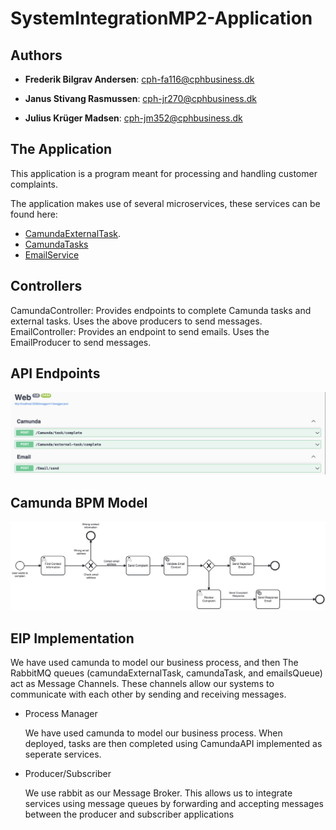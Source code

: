 # SystemIntegrationMP2-Application
## Authors
 
- **Frederik Bilgrav Andersen**: cph-fa116@cphbusiness.dk

- **Janus Stivang Rasmussen**: cph-jr270@cphbusiness.dk

- **Julius Krüger Madsen**: cph-jm352@cphbusiness.dk

## The Application
This application is a program meant for processing and handling customer complaints.

The application makes use of several microservices, these services can be found here:

- [CamundaExternalTask](https://github.com/Dare-Share-Care/SystemIntegrationMP2-CamundaExternalTasks).
- [CamundaTasks](https://github.com/Dare-Share-Care/SystemIntegrationMP2-CamundaTasks)
- [EmailService](https://github.com/Dare-Share-Care/SystemIntegrationMP2-EmailService)


## Controllers
CamundaController: Provides endpoints to complete Camunda tasks and external tasks. Uses the above producers to send messages.
EmailController: Provides an endpoint to send emails. Uses the EmailProducer to send messages.

## API Endpoints
![Swagger](https://github.com/Dare-Share-Care/SystemIntegrationMP2-Application/blob/main/Docs/swagger.png)

## Camunda BPM Model
![BPM](https://github.com/Dare-Share-Care/SystemIntegrationMP2-Application/blob/main/Docs/CustomerComplains.png)

## EIP Implementation
We have used camunda to model our business process, and then The RabbitMQ queues (camundaExternalTask, camundaTask, and emailsQueue) act as Message Channels. These channels allow our systems to communicate with each other by sending and receiving messages.
- Process Manager

  We have used camunda to model our business process. When deployed, tasks are then completed using CamundaAPI implemented as seperate services.

- Producer/Subscriber

  We use rabbit as our Message Broker. This allows us to integrate services using message queues by forwarding and accepting messages between the producer and subscriber applications
